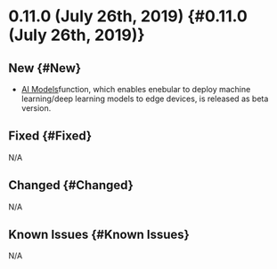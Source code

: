 # 0.11.0 (July 26th, 2019) {#0.11.0 (July 26th, 2019)}

## New {#New}

- [AI Models](../../AIModels/Introduction.md)function, which enables enebular to deploy machine learning/deep learning models to edge devices, is released as beta version.

## Fixed {#Fixed}

N/A

## Changed {#Changed}

N/A

## Known Issues {#Known Issues}

N/A

